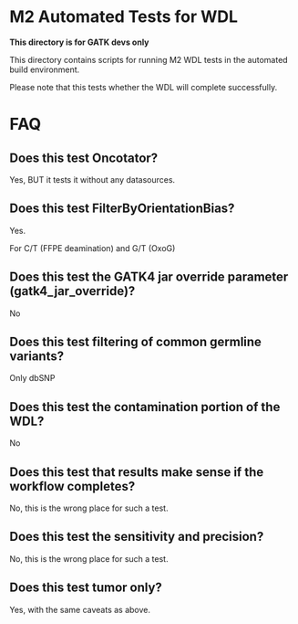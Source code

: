 # M2 Automated Tests for WDL

**This directory is for GATK devs only**

This directory contains scripts for running M2 WDL tests in the automated build environment.

Please note that this tests whether the WDL will complete successfully.

# FAQ
## Does this test Oncotator?

Yes, BUT it tests it without any datasources.

## Does this test FilterByOrientationBias?

Yes.

For C/T (FFPE deamination) and G/T (OxoG)

## Does this test the GATK4 jar override parameter (gatk4_jar_override)?

No

## Does this test filtering of common germline variants?

Only dbSNP

## Does this test the contamination portion of the WDL?

No

## Does this test that results make sense if the workflow completes?

No, this is the wrong place for such a test.

## Does this test the sensitivity and precision?

No, this is the wrong place for such a test.

## Does this test tumor only?

Yes, with the same caveats as above.